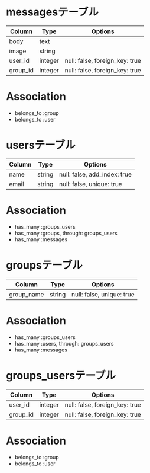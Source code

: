 # messagesテーブル
|Column|Type|Options|
|------|----|-------|
|body|text||
|image|string||
user_id|integer|null: false, foreign_key: true|
group_id|integer|null: false, foreign_key: true|
# Association
- belongs_to :group
- belongs_to :user
# usersテーブル
|Column|Type|Options|
|------|----|-------|
name|string|null: false, add_index: true|
email|string|null: false, unique: true|
# Association
- has_many :groups_users
- has_many :groups, through: groups_users
- has_many :messages
# groupsテーブル
|Column|Type|Options|
|------|----|-------|
group_name|string|null: false, unique: true|
# Association
- has_many :groups_users
- has_many :users, through: groups_users
- has_many :messages
# groups_usersテーブル
|Column|Type|Options|
|------|----|-------|
user_id|integer|null: false, foreign_key: true|
group_id|integer|null: false, foreign_key: true|
# Association
- belongs_to :group
- belongs_to :user
